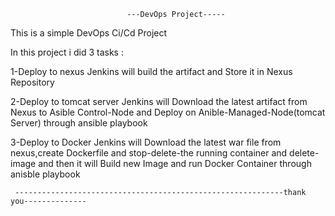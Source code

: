                               ---DevOps Project-----

This is a simple DevOps Ci/Cd Project 

In this project i did 3 tasks :

  1-Deploy to nexus
      Jenkins will build the artifact and Store it in Nexus Repository                  
  
  2-Deploy to tomcat server
     Jenkins will Download the latest artifact from Nexus to Asible Control-Node and Deploy on Anible-Managed-Node(tomcat Server) through ansible playbook 

  3-Deploy to Docker
     Jenkins will Download the latest war file from nexus,create Dockerfile and stop-delete-the running container and delete-image and then it will Build new Image and run Docker Container through anisble playbook



     ------------------------------------------------------------thank you--------------
                   
                    

